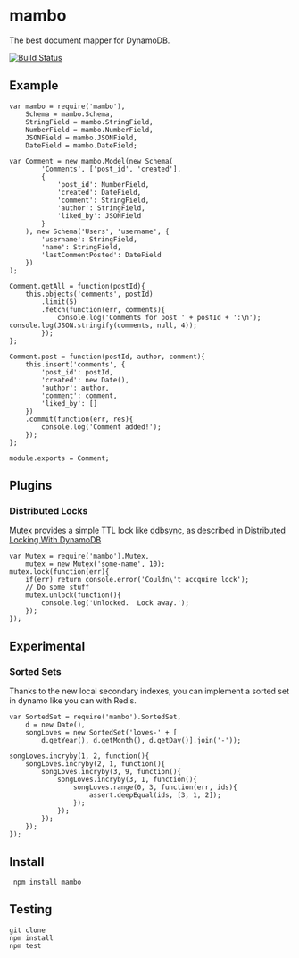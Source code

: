 # mambo

The best document mapper for DynamoDB.

[![Build Status](https://secure.travis-ci.org/imlucas/node-mambo.png)](http://travis-ci.org/imlucas/node-mambo)

## Example

    var mambo = require('mambo'),
        Schema = mambo.Schema,
        StringField = mambo.StringField,
        NumberField = mambo.NumberField,
        JSONField = mambo.JSONField,
        DateField = mambo.DateField;

    var Comment = new mambo.Model(new Schema(
            'Comments', ['post_id', 'created'],
            {
                'post_id': NumberField,
                'created': DateField,
                'comment': StringField,
                'author': StringField,
                'liked_by': JSONField
            }
        ), new Schema('Users', 'username', {
            'username': StringField,
            'name': StringField,
            'lastCommentPosted': DateField
        })
    );

    Comment.getAll = function(postId){
        this.objects('comments', postId)
            .limit(5)
            .fetch(function(err, comments){
                console.log('Comments for post ' + postId + ':\n'); console.log(JSON.stringify(comments, null, 4));
            });
    };

    Comment.post = function(postId, author, comment){
        this.insert('comments', {
            'post_id': postId,
            'created': new Date(),
            'author': author,
            'comment': comment,
            'liked_by': []
        })
        .commit(function(err, res){
            console.log('Comment added!');
        });
    };

    module.exports = Comment;


## Plugins

### Distributed Locks

[Mutex](https://github.com/exfm/node-mambo/blob/master/lib/mutex.js) provides a simple TTL lock like [ddbsync](https://github.com/ryandotsmith/ddbsync), as described in [Distributed Locking With DynamoDB](https://gist.github.com/ryandotsmith/c95fd21fab91b0823328)

    var Mutex = require('mambo').Mutex,
        mutex = new Mutex('some-name', 10);
    mutex.lock(function(err){
        if(err) return console.error('Couldn\'t accquire lock');
        // Do some stuff
        mutex.unlock(function(){
            console.log('Unlocked.  Lock away.');
        });
    });

## Experimental

### Sorted Sets

Thanks to the new local secondary indexes, you can implement a sorted set
in dynamo like you can with Redis.

    var SortedSet = require('mambo').SortedSet,
        d = new Date(),
        songLoves = new SortedSet('loves-' + [
            d.getYear(), d.getMonth(), d.getDay()].join('-'));

    songLoves.incryby(1, 2, function(){
        songLoves.incryby(2, 1, function(){
            songLoves.incryby(3, 9, function(){
                songLoves.incryby(3, 1, function(){
                    songLoves.range(0, 3, function(err, ids){
                        assert.deepEqual(ids, [3, 1, 2]);
                    });
                });
            });
        });
    });


## Install

     npm install mambo

## Testing

    git clone
    npm install
    npm test




